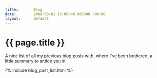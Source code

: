 ```yaml
---
title:       Blog
date:        2008-08-02 14:06:40.000000 -06:00
layout:      default
---
```

# {{ page.title }}

A nice list of all my previous blog posts with, where I've been bothered, a little summary to entice you in.

{% include blog_post_list.html %}
